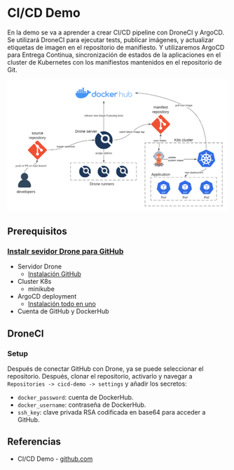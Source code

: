 # CI/CD Demo
En la demo se va a aprender a crear CI/CD pipeline con DroneCI y ArgoCD. Se utilizará DroneCI para ejecutar tests, publicar imágenes, y actualizar etiquetas de imagen en el repositorio de manifiesto. Y utilizaremos ArgoCD para Entrega Continua, sincronización de estados de la aplicaciones en el cluster de Kubernetes con los manifiestos mantenidos en el repositorio de Git.

![Arquitectura CICD Demo](https://github.com/sfl0r3nz05/SecDelivAutoIoT/blob/master/docs/images/Aquitectura%20CICD%20Demo.png "Arquitectura CICD Demo")

## Prerequisitos
### [Instalr sevidor Drone para GitHub](https://docs.drone.io/server/provider/github/)
- Servidor Drone
  - [Instalación GitHub](https://docs.drone.io/server/provider/github/)
- Cluster K8s
  - minikube
- ArgoCD deployment
  - [Instalación todo en uno](https://argo-cd.readthedocs.io/en/stable/getting_started/#1-install-argo-cd)
- Cuenta de GitHub y DockerHub

## DroneCI
### Setup
Después de conectar GitHub con Drone, ya se puede seleccionar el repositorio. Después, clonar el repositorio, activarlo y navegar a `Repositories -> cicd-demo -> settings` y añadir los secretos:
- `docker_password`: cuenta de DockerHub.
- `docker_username`: contraseña de DockerHub.
- `ssh_key`: clave privada RSA codificada en base64 para acceder a GitHub.

## Referencias
- CI/CD Demo - [github.com](https://github.com/minghsu0107/cicd-demo)
